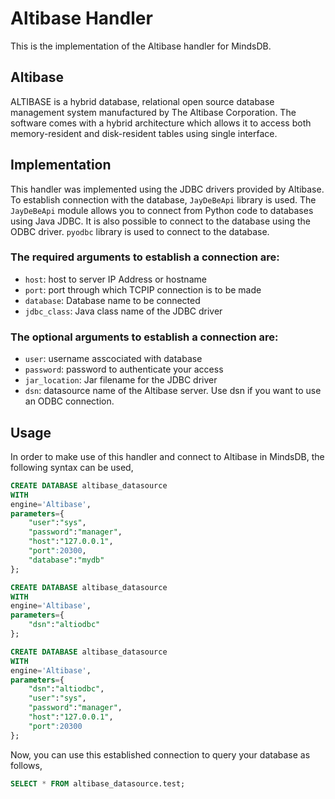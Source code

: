 # Altibase Handler

This is the implementation of the Altibase handler for MindsDB.

## Altibase
ALTIBASE is a hybrid database, relational open source database management system manufactured by The Altibase Corporation. The software comes with a hybrid architecture which allows it to access both memory-resident and disk-resident tables using single interface.

## Implementation
This handler was implemented using the JDBC drivers provided by Altibase. To establish connection with the database, `JayDeBeApi` library is used. The `JayDeBeApi` module allows you to connect from Python code to databases using Java JDBC.
It is also possible to connect to the database using the ODBC driver. `pyodbc` library is used to connect to the database.

### The required arguments to establish a connection are:
* `host`: host to server IP Address or hostname
* `port`: port through which TCPIP connection is to be made
* `database`: Database name to be connected
* `jdbc_class`: Java class name of the JDBC driver
### The optional arguments to establish a connection are:
* `user`: username asscociated with database
* `password`: password to authenticate your access
* `jar_location`: Jar filename for the JDBC driver
* `dsn`: datasource name of the Altibase server. Use dsn if you want to use an ODBC connection.


## Usage
In order to make use of this handler and connect to Altibase in MindsDB, the following syntax can be used,
~~~~sql
CREATE DATABASE altibase_datasource
WITH
engine='Altibase',
parameters={
    "user":"sys",
    "password":"manager",
    "host":"127.0.0.1",
    "port":20300,
    "database":"mydb"
};
~~~~

~~~~sql
CREATE DATABASE altibase_datasource
WITH
engine='Altibase',
parameters={
    "dsn":"altiodbc"
};
~~~~

~~~~sql
CREATE DATABASE altibase_datasource
WITH
engine='Altibase',
parameters={
    "dsn":"altiodbc",
    "user":"sys",
    "password":"manager",
    "host":"127.0.0.1",
    "port":20300
};
~~~~

Now, you can use this established connection to query your database as follows,
~~~~sql
SELECT * FROM altibase_datasource.test;
~~~~
